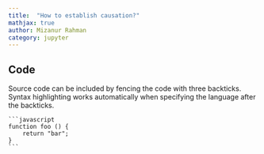 ```yaml
---
title:  "How to establish causation?"
mathjax: true
author: Mizanur Rahman
category: jupyter
---
```






## Code

Source code can be included by fencing the code with three backticks. Syntax highlighting works automatically when specifying the language after the backticks.

````
```javascript
function foo () {
    return "bar";
}
```
````
